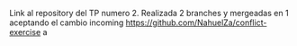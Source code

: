 Link al repository del TP numero 2.
Realizada 2 branches y mergeadas en 1 aceptando el cambio incoming
https://github.com/NahuelZa/conflict-exercise
a